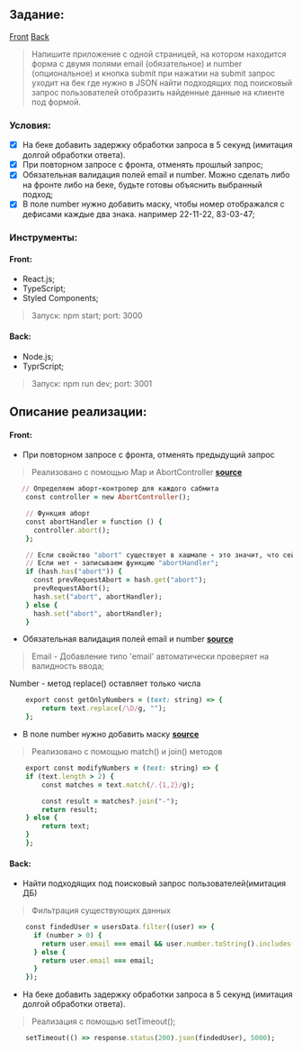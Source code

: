## Задание:

[Front](https://github.com/Life1sOk/test-3205-front)
[Back](https://github.com/Life1sOk/test-3205-back)

> Напишите приложение с одной страницей, на котором находится форма с двумя полями
> email (обязательное) и number (опциональное)
> и кнопка submit при нажатии на submit запрос уходит на бек где нужно в JSON найти подходящих под поисковый запрос пользователей отобразить найденные данные на клиенте под формой.

### Условия:

- [x] На беке добавить задержку обработки запроса в 5 секунд (имитация долгой обработки ответа).
- [x] При повторном запросе с фронта, отменять прошлый запрос;
- [x] Обязательная валидация полей email и number. Можно сделать либо на фронте либо на беке, будьте готовы объяснить выбранный подход;
- [x] В поле number нужно добавить маску, чтобы номер отображался с дефисами каждые два знака. например 22-11-22, 83-03-47;

### Инструменты:

#### Front:

- React.js;
- TypeScript;
- Styled Components;

> Запуск: npm start; port: 3000

#### Back:

- Node.js;
- TyprScript;

> Запуск: npm run dev; port: 3001

## Описание реализации:

#### Front:

- При повторном запросе с фронта, отменять предыдущий запрос

> Реализовано с помощью Map и AbortController **[source](./src/app/app.tsx)**

```ruby
   // Определяем аборт-контролер для каждого сабмита
    const controller = new AbortController();

    // Функция аборт
    const abortHandler = function () {
      controller.abort();
    };

    // Если свойство "abort" существует в хашмапе - это значит, что сейчас идет предыдущий запрос на сервер. Достаем сохраненную функцию "abortHandler" (js: 32) и вызываем (js: 33), таким образом она отменяет предыдущий(свой) запрос. И так-как мы будет запускать еще один запрос, нам нужно перезаписать нашу функцию "abortHandler";
    // Если нет - записываем функцию "abortHandler";
    if (hash.has("abort")) {
      const prevRequestAbort = hash.get("abort");
      prevRequestAbort();
      hash.set("abort", abortHandler);
    } else {
      hash.set("abort", abortHandler);
    }
```

- Обязательная валидация полей email и number **[source](./src/helpers/modify-text.ts)**

> Email - Добавление типо 'email' автоматически проверяет на валидность ввода;

Number - метод replace() оставляет только числа

```ruby
    export const getOnlyNumbers = (text: string) => {
        return text.replace(/\D/g, "");
    };

```

- В поле number нужно добавить маску **[source](./src/helpers/modify-text.ts)**

> Реализовано с помощью match() и join() методов

```ruby
    export const modifyNumbers = (text: string) => {
    if (text.length > 2) {
        const matches = text.match(/.{1,2}/g);

        const result = matches?.join("-");
        return result;
    } else {
        return text;
    }
    };
```

#### Back:

- Найти подходящих под поисковый запрос пользователей(имитация ДБ)

> Фильтрация существующих данных

```ruby
    const findedUser = usersData.filter((user) => {
      if (number > 0) {
        return user.email === email && user.number.toString().includes(number.toString());
      } else {
        return user.email === email;
      }
    });
```

- На беке добавить задержку обработки запроса в 5 секунд (имитация долгой обработки ответа).

> Реализация с помощью setTimeout();

```ruby
    setTimeout(() => response.status(200).json(findedUser), 5000);
```
